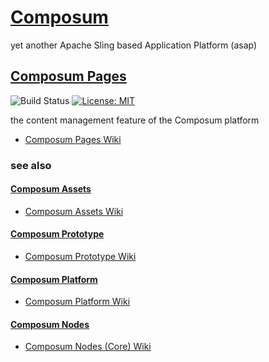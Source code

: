 # [Composum](https://ist-software.atlassian.net/wiki/display/CMP/Composum)

yet another Apache Sling based Application Platform (asap)

## [Composum Pages](https://ist-software.atlassian.net/wiki/display/CMP/Composum+Pages)

![Build Status](https://api.travis-ci.org/ist-dresden/composum-pages.svg?branch=develop) [![License: MIT](https://img.shields.io/badge/License-MIT-yellow.svg)](https://opensource.org/licenses/MIT)
 
the content management feature of the Composum platform

* [Composum Pages Wiki](https://ist-software.atlassian.net/wiki/display/CMP/Composum+Pages)

### see also

#### [Composum Assets](https://github.com/ist-dresden/composum-assets)

* [Composum Assets Wiki](https://ist-software.atlassian.net/wiki/display/CMP/Composum+Assets)

#### [Composum Prototype](https://github.com/ist-dresden/composum-prototype)

* [Composum Prototype Wiki](https://ist-software.atlassian.net/wiki/display/CMP/Composum+Prototype)

#### [Composum Platform](https://github.com/ist-dresden/composum-platform)

* [Composum Platform Wiki](https://ist-software.atlassian.net/wiki/display/CMP/Composum+Platform)

#### [Composum Nodes](https://github.com/ist-dresden/composum)

* [Composum Nodes (Core) Wiki](https://ist-software.atlassian.net/wiki/display/CMP/Composum+Nodes)
